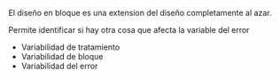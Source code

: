 El diseño en bloque es una extension del diseño completamente al azar.

Permite identificar si hay otra cosa que afecta la variable del error
- Variabilidad de tratamiento
- Variabilidad de bloque 
- Variabilidad del error
